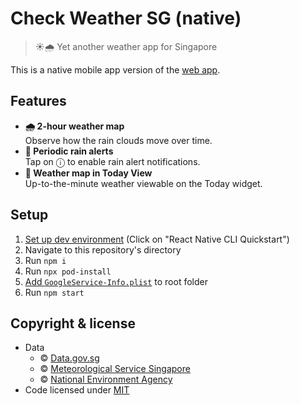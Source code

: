 # Check Weather SG (native)

> ☀️🌧 Yet another weather app for Singapore

This is a native mobile app version of the [web app](https://github.com/cheeaun/checkweather-sg).

## Features

- **🌧 2-hour weather map**<br>
  Observe how the rain clouds move over time.
- **🔔 Periodic rain alerts**<br>
  Tap on ⓘ to enable rain alert notifications.
- **📡 Weather map in Today View**<br>
  Up-to-the-minute weather viewable on the Today widget.

## Setup

1. [Set up dev environment](https://reactnative.dev/docs/environment-setup) (Click on "React Native CLI Quickstart")
2. Navigate to this repository's directory
3. Run `npm i`
4. Run `npx pod-install`
5. [Add `GoogleService-Info.plist`](https://firebase.google.com/docs/ios/setup#add-config-file) to root folder
6. Run `npm start`

## Copyright & license

- Data
  - © [Data.gov.sg](https://data.gov.sg/privacy-and-website-terms#site-terms)
  - © [Meteorological Service Singapore](http://www.weather.gov.sg/terms-of-use)
  - © [National Environment Agency](http://www.nea.gov.sg/open-data-licence/)
- Code licensed under [MIT](https://cheeaun.mit-license.org/)
